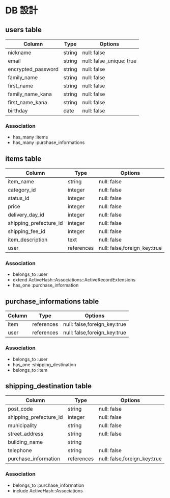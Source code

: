 # DB 設計

## users table

| Column             | Type                | Options                   |
|--------------------|---------------------|---------------------------|
| nickname           | string              | null: false               |
| email              | string              | null: false ,unique: true |
| encrypted_password | string              | null: false               |
| family_name        | string              | null: false               |
| first_name         | string              | null: false               |
| family_name_kana   | string              | null: false               |
| first_name_kana    | string              | null: false               |
| birthday           | date                | null: false               |

### Association

* has_many :items
* has_many :purchase_informations
 

## items table

| Column                              | Type       | Options                                   |
|-------------------------------------|------------|-------------------------------------------|
| item_name                           |string      |null: false                                |
| category_id                         |integer     |null: false                                |
| status_id                           |integer     |null: false                                |
| price                               |integer     |null: false                                |
| delivery_day_id                     |integer     |null: false                                |
| shipping_prefecture_id              |integer     |null: false                                |
| shipping_fee_id                     |integer     |null: false                                |
| item_description                    |text        |null: false                                |
| user                                |references  |null: false,foreign_key:true               |         


### Association

- belongs_to :user
- extend ActiveHash::Associations::ActiveRecordExtensions
- has_one :purchase_information

 
 
## purchase_informations table

| Column         | Type       | Options                                    |
|----------------|------------|--------------------------------------------|
| item           |references  |null: false,foreign_key:true                |
| user           |references  |null: false,foreign_key:true                |         


### Association

- belongs_to :user
- has_one :shipping_destination
- belongs_to :item


## shipping_destination table

| Column                   | Type       | Options                                    |
|--------------------------|------------|--------------------------------------------|
| post_code                | string     | null: false                                |
| shipping_prefecture_id   | integer    | null: false                                |
| municipality             | string     | null: false                                |
| street_address           | string     | null: false                                |
| building_name            | string     |                                            |
| telephone                | string     | null: false                                |
| purchase_information     | references | null: false,foreign_key:true               |



### Association

- belongs_to :purchase_information
- include ActiveHash::Associations


